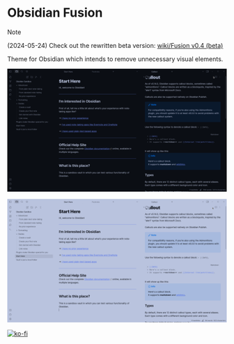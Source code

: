 # Obsidian Fusion

> [!note]
> (2024-05-24) Check out the rewritten beta version: [wiki/Fusion v0.4 (beta)](https://github.com/zamsyt/obsidian-fusion/wiki/Fusion-v0.4-beta)

Theme for Obsidian which intends to remove unnecessary visual elements.

![](dark.png)

![](light.png)

[![ko-fi](https://ko-fi.com/img/githubbutton_sm.svg)](https://ko-fi.com/zamsyt)
